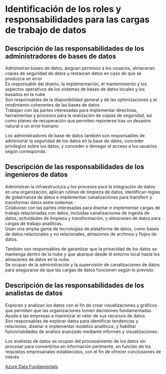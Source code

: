 # Identificación de los roles y responsabilidades para las cargas de trabajo de datos

## Descripción de las responsabilidades de los administradores de bases de datos
Administran bases de datos, asignan permisos a los usuarios, almacenan copias de seguridad de datos y restauran datos en caso de que se produzca un error \
Es responsable del diseño, la implementación, el mantenimiento y los aspectos operativos de los sistemas de bases de datos locales y los basados en la nube \
Son responsables de la disponibilidad general y de las optimizaciones y el rendimiento coherentes de las bases de datos \
Trabajan con las partes interesadas para implementar directivas, herramientas y procesos para la realización de copias de seguridad, 
así como planes de recuperación que permiten reponerse tras un desastre natural o un error humano

Los administradores de base de datos también son responsables de administrar la seguridad de los datos en la base de datos, conceder privilegios sobre los datos, y conceder o denegar el acceso a los usuarios según corresponda.

## Descripción de las responsabilidades de los ingenieros de datos
Administran la infraestructura y los procesos para la integración de datos en una organización, aplican rutinas de limpieza de datos,
identifican reglas de gobernanza de datos e implementan canalizaciones para transferir y transformar datos entre sistemas \
Colaboran con las partes interesadas para diseñar e implementar cargas de trabajo relacionadas con datos, incluidas canalizaciones de ingesta de datos, actividades de limpieza y transformación, y almacenes de datos para cargas de trabajo analíticas. \
Usan una amplia gama de tecnologías de plataforma de datos, como bases de datos relacionales y no relacionales, almacenes de archivos y flujos de datos.

También son responsables de garantizar que la privacidad de los datos se mantenga dentro de la nube y que abarque desde el entorno local hasta los almacenes de datos en la nube. \
Se ocupan de la administración y la supervisión de canalizaciones de datos para asegurarse de que las cargas de datos funcionen según lo previsto.

## Descripción de las responsabilidades de los analistas de datos
Exploran y analizan los datos con el fin de crear visualizaciones y gráficos que permiten que las organizaciones tomen decisiones fundamentadas \
Ayuda a las empresas a maximizar el valor de sus recursos de datos. \
Son responsables de explorar datos para identificar tendencias y relaciones, diseñar e implementar modelos analíticos, y habilitar funcionalidades de análisis avanzado mediante informes y visualizaciones.

Los analistas de datos se ocupan del procesamiento de los datos sin procesar para convertirlos en información pertinente, en función de los requisitos empresariales establecidos, con el fin de ofrecer conclusiones de interés

[Azure Data Fundamentals](../README.md)
